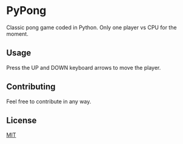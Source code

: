 # PyPong
Classic pong game coded in Python. Only one player vs CPU for the moment.

## Usage
Press the UP and DOWN keyboard arrows to move the player.

## Contributing
Feel free to contribute in any way.

## License
[MIT](https://choosealicense.com/licenses/mit/)
